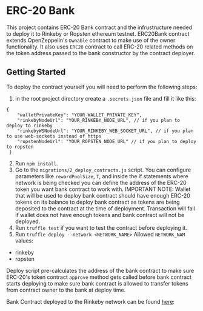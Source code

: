 # ERC-20 Bank

This project contains ERC-20 Bank contract and the infrustructure needed to deploy it to Rinkeby or Ropsten ethereum testnet. ERC20Bank contract extends OpenZeppelin's `Ownable` contract to make use of the owner functionality. It also uses `ERC20` contract to call ERC-20 related methods on the token address passed to the bank constructor by the contract deployer.

## Getting Started

To deploy the contract yourself you will need to perform the following steps:

1. in the root project directory create a `.secrets.json` file and fill it like this:

```
{
    "walletPrivateKey": "YOUR_WALLET_PRIVATE_KEY",
    "rinkebyNodeUrl": "YOUR_RINKEBY_NODE_URL", // if you plan to deploy to rinkeby
    "rinkebyWSNodeUrl": "YOUR_RINKEBY_WEB_SOCKET_URL", // if you plan to use web-sockets instead of https
    "ropstenNodeUrl": "YOUR_ROPSTEN_NODE_URL" // if you plan to deploy to ropsten
 }
```

2.  Run `npm install`.
3.  Go to the `migrations/2_deploy_contracts.js` script. You can configure parameters like `rewardPoolSize`, `T`, and inside the if statements where network is being checked you can define the address of the ERC-20 token you want bank contract to work with. IMPORTANT NOTE: Wallet that will be used to deploy bank contract should have enough ERC-20 tokens on its balance to deploy bank contract as tokens are being deposited to the contract at the time of deployment. Transaction will fail if wallet does not have enough tokens and bank contract will not be deployed.
4.  Run `truffle test` if you want to test the contract before deploying it.
5.  Run `truffle deploy --network <NETWORK_NAME>`
    Allowed `NETWORK_NAM` values:

- rinkeby
- ropsten

Deploy script pre-calculates the address of the bank contract to make sure ERC-20's token contract `approve` method gets called before bank contract starts deploying to make sure bank contract is allowed to transfer tokens from contract owner to the bank at deploy time.


Bank Contract deployed to the Rinkeby network can be found [here](https://rinkeby.etherscan.io/address/0x8f84903e119cd09637BD897a7524E93Bef8904D3):